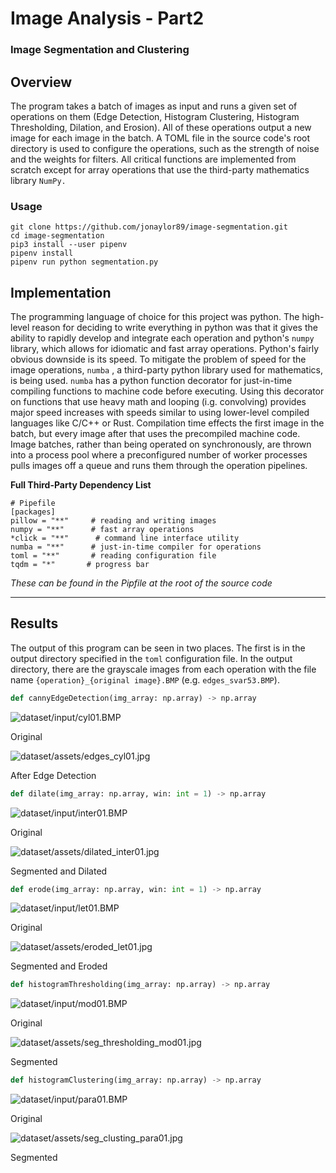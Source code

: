 # Image Analysis - Part2

### Image Segmentation and Clustering

## Overview

The program takes a batch of images as input and runs a given set of operations on them (Edge Detection, Histogram Clustering, Histogram Thresholding, Dilation, and Erosion). All of these operations output a new image for each image in the batch. A TOML file in the source code's root directory is used to configure the operations, such as the strength of noise and the weights for filters. All critical functions are implemented from scratch except for array operations that use the third-party mathematics library `NumPy.` 

### Usage

    git clone https://github.com/jonaylor89/image-segmentation.git
    cd image-segmentation
    pip3 install --user pipenv
    pipenv install
    pipenv run python segmentation.py

## Implementation

The programming language of choice for this project was python. The high-level reason for deciding to write everything in python was that it gives the ability to rapidly develop and integrate each operation and python's `numpy` library, which allows for idiomatic and fast array operations. Python's fairly obvious downside is its speed. To mitigate the problem of speed for the image operations, `numba` , a third-party python library used for mathematics, is being used. `numba` has a python function decorator for just-in-time compiling functions to machine code before executing. Using this decorator on functions that use heavy math and looping (i.g. convolving) provides major speed increases with speeds similar to using lower-level compiled languages like C/C++ or Rust. Compilation time effects the first image in the batch, but every image after that uses the precompiled machine code. Image batches, rather than being operated on synchronously, are thrown into a process pool where a preconfigured number of worker processes pulls images off a queue and runs them through the operation pipelines. 

**Full Third-Party Dependency List**

    # Pipefile
    [packages]
    pillow = "**"     # reading and writing images
    numpy = "**"      # fast array operations
    *click = "**"      # command line interface utility
    numba = "**"      # just-in-time compiler for operations
    toml = "**"       # reading configuration file
    tqdm = "*"       # progress bar

*These can be found in the Pipfile at the root of the source code*

---

## Results

The output of this program can be seen in two places. The first is in the output directory specified in the `toml` configuration file. In the output directory, there are the grayscale images from each operation with the file name `{operation}_{original image}.BMP` (e.g. `edges_svar53.BMP`).

```python
def cannyEdgeDetection(img_array: np.array) -> np.array
```
![dataset/input/cyl01.BMP](dataset/input/cyl01.BMP)

Original

![dataset/assets/edges_cyl01.jpg](dataset/assets/edges_cyl01.jpg)

After Edge Detection

```python
def dilate(img_array: np.array, win: int = 1) -> np.array
```
![dataset/input/inter01.BMP](dataset/input/inter01.BMP)

Original

![dataset/assets/dilated_inter01.jpg](dataset/assets/dilated_inter01.jpg)

Segmented and Dilated

```python
def erode(img_array: np.array, win: int = 1) -> np.array
```
![dataset/input/let01.BMP](dataset/input/let01.BMP)

Original

![dataset/assets/eroded_let01.jpg](dataset/assets/eroded_let01.jpg)

Segmented and Eroded

```python
def histogramThresholding(img_array: np.array) -> np.array
```
![dataset/input/mod01.BMP](dataset/input/mod01.BMP)

Original

![dataset/assets/seg_thresholding_mod01.jpg](dataset/assets/seg_thresholding_mod01.jpg)

Segmented

```python
def histogramClustering(img_array: np.array) -> np.array
```
![dataset/input/para01.BMP](dataset/input/para01.BMP)

Original

![dataset/assets/seg_clusting_para01.jpg](dataset/assets/seg_clusting_para01.jpg)

Segmented
